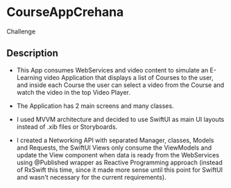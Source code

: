 # CourseAppCrehana
Challenge

## Description

- This App consumes WebServices and video content to simulate an E-Learning video Application that displays a list of Courses to the user, and inside each Course the user can select a video from the Course and watch the video in the top Video Player.

- The Application has 2 main screens and many classes.

- I used MVVM architecture and decided to use SwiftUI as main UI layouts instead of .xib files or Storyboards.

- I created a Networking API with separated Manager, classes, Models and Requests, the SwiftUI Views only consume the ViewModels and update the View component when data is ready from the WebServices using @Published wrapper as Reactive Programming approach (instead of RxSwift this time, since it made more sense until this point for SwiftUI and wasn't necessary for the current requirements).

